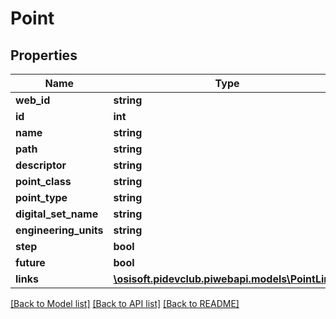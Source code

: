 # Point

## Properties
Name | Type | Description | Notes
------------ | ------------- | ------------- | -------------
**web_id** | **string** |  | [optional] 
**id** | **int** |  | [optional] 
**name** | **string** |  | [optional] 
**path** | **string** |  | [optional] 
**descriptor** | **string** |  | [optional] 
**point_class** | **string** |  | [optional] 
**point_type** | **string** |  | [optional] 
**digital_set_name** | **string** |  | [optional] 
**engineering_units** | **string** |  | [optional] 
**step** | **bool** |  | [optional] 
**future** | **bool** |  | [optional] 
**links** | [**\osisoft.pidevclub.piwebapi.models\PointLinks**](PointLinks.md) |  | [optional] 

[[Back to Model list]](../README.md#documentation-for-models) [[Back to API list]](../README.md#documentation-for-api-endpoints) [[Back to README]](../README.md)


